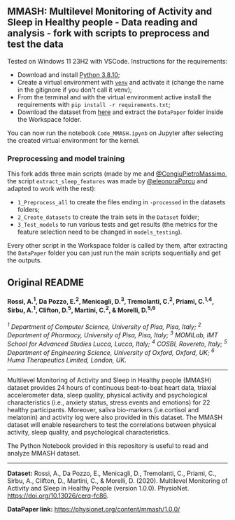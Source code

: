 ## MMASH: Multilevel Monitoring of Activity and Sleep in Healthy people - Data reading and analysis - fork with scripts to preprocess and test the data

Tested on Windows 11 23H2 with VSCode. Instructions for the requirements:

- Download and install [Python 3.8.10](https://www.python.org/downloads/release/python-3810/);
- Create a virtual environment with [```venv```](https://docs.python.org/3/library/venv.html) and activate it (change the name in the gitignore if you don't call it venv);
- From the terminal and with the virtual environment active install the requirements with ```pip install -r requirements.txt```;
- Download the dataset from [here](https://physionet.org/files/mmash/1.0.0/MMASH.zip?download) and extract the ```DataPaper``` folder inside the Workspace folder.

You can now run the notebook ```Code_MMASH.ipynb``` on Jupyter after selecting the created virtual environment for the kernel.


### Preprocessing and model training

This fork adds three main scripts (made by me and [@CongiuPietroMassimo](https://github.com/CongiuPietroMassimo), the script ```extract_sleep_features``` was made by [@eleonoraPorcu](https://github.com/Mowgly27) and adapted to work with the rest):

- ```1_Preprocess_all``` to create the files ending in ```-processed``` in the datasets folders;
- ```2_Create_datasets``` to create the train sets in the ```Dataset``` folder;
- ```3_Test_models``` to run various tests and get results (the metrics for the feature selection need to be changed in ```models_testing```).

Every other script in the Workspace folder is called by them, after extracting the ```DataPaper``` folder you can just run the main scripts sequentially and get the outputs.


## Original README

#### Rossi, A.<sup>1</sup>, Da Pozzo, E.<sup>2</sup>, Menicagli, D.<sup>3</sup>, Tremolanti, C.<sup>2</sup>, Priami, C.<sup>1,4</sup>, Sirbu, A.<sup>1</sup>, Clifton, D.<sup>5</sup>, Martini, C.<sup>2</sup>, & Morelli, D.<sup>5,6</sup>

*<sup>1</sup> Department of Computer Science, University of Pisa, Pisa, Italy;
<sup>2</sup> Department of Pharmacy, University of Pisa, Pisa, Italy;
<sup>3</sup> MOMILab, IMT School for Advanced Studies Lucca, Lucca, Italy;
<sup>4</sup> COSBI, Rovereto, Italy;
<sup>5</sup> Department of Engineering Science, University of Oxford, Oxford, UK;
<sup>6</sup> Huma Therapeutics Limited, London, UK.*

---

Multilevel Monitoring of Activity and Sleep in Healthy people (MMASH) dataset provides 24 hours of continuous beat-to-beat heart data, triaxial accelerometer data, sleep quality, physical activity and psychological characteristics (i.e., anxiety status, stress events and emotions) for 22 healthy participants. Moreover, saliva bio-markers (i.e.cortisol and melatonin) and activity log were also provided in this dataset. The MMASH dataset will enable researchers to test the correlations between physical activity, sleep quality, and psychological characteristics.

The Python Notebook provided in this repository is useful to read and analyze MMASH dataset.

---

**Dataset:** Rossi, A., Da Pozzo, E., Menicagli, D., Tremolanti, C., Priami, C., Sirbu, A., Clifton, D., Martini, C., & Morelli, D. (2020). Multilevel Monitoring of Activity and Sleep in Healthy People (version 1.0.0). PhysioNet. https://doi.org/10.13026/cerq-fc86.

**DataPaper link:** https://physionet.org/content/mmash/1.0.0/
